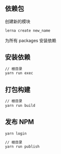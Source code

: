 ## 依赖包

创建新的模块

```bash
lerna create new_name
```

为所有 packages 安装依赖

## 安装依赖

```bash
// 根目录
yarn run exec
```

## 打包构建

```bash
// 根目录
yarn run build
```

## 发布 NPM

```bash
yarn login

// 根目录
yarn run publish
```

